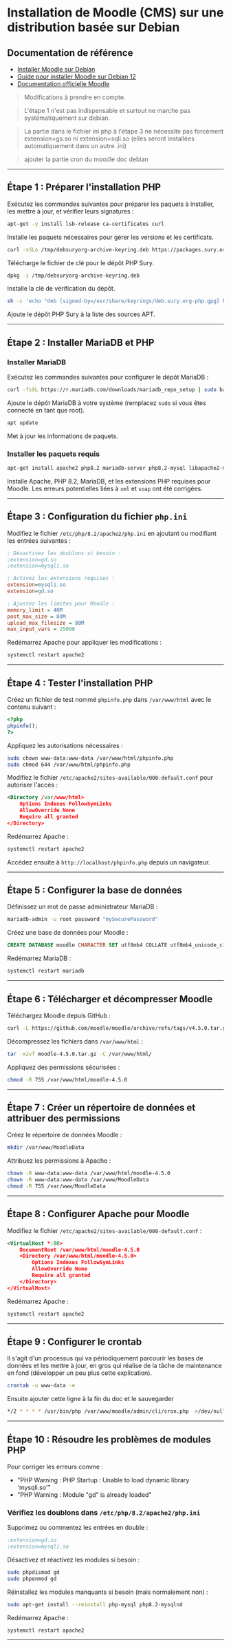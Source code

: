 
# Installation de Moodle (CMS) sur une distribution basée sur Debian

## Documentation de référence
- [Installer Moodle sur Debian](https://docs.moodle.org/405/en/Installing_Moodle_on_Debian_based_distributions)
- [Guide pour installer Moodle sur Debian 12](https://idroot.us/install-moodle-debian-12/)
- [Documentation officielle Moodle](https://docs.moodle.org/405/en/Installing_Moodle)


> Modifications à prendre en compte.

> L'étape 1 n'est pas indispensable et surtout ne marche pas systématiquement sur debian.

> La partie dans le fichier ini php à l'étape 3 ne nécessite pas forcément extension=gs.so ni extension=sqli.so (elles seront installées automatiquement dans un autre .ini)

> ajouter la partie cron du moodle doc debian



---

## Étape 1 : Préparer l'installation PHP
Exécutez les commandes suivantes pour préparer les paquets à installer, les mettre à jour, et vérifier leurs signatures :

```bash
apt-get -y install lsb-release ca-certificates curl
```
Installe les paquets nécessaires pour gérer les versions et les certificats.

```bash
curl -sSLo /tmp/debsuryorg-archive-keyring.deb https://packages.sury.org/debsuryorg-archive-keyring.deb
```
Télécharge le fichier de clé pour le dépôt PHP Sury.

```bash
dpkg -i /tmp/debsuryorg-archive-keyring.deb
```
Installe la clé de vérification du dépôt.

```bash
sh -c 'echo "deb [signed-by=/usr/share/keyrings/deb.sury.org-php.gpg] https://packages.sury.org/php/ $(lsb_release -sc) main" > /etc/apt/sources.list.d/php.list'
```
Ajoute le dépôt PHP Sury à la liste des sources APT.

---

## Étape 2 : Installer MariaDB et PHP

### Installer MariaDB
Exécutez les commandes suivantes pour configurer le dépôt MariaDB :
```bash
curl -fsSL https://r.mariadb.com/downloads/mariadb_repo_setup | sudo bash
```
Ajoute le dépôt MariaDB à votre système (remplacez `sudo` si vous êtes connecté en tant que root).

```bash
apt update
```
Met à jour les informations de paquets.

### Installer les paquets requis

```bash
apt-get install apache2 php8.2 mariadb-server php8.2-mysql libapache2-mod-php8.2 php8.2-gd php8.2-curl php8.2-xmlrpc php8.2-xml php8.2-soap php8.2-intl php8.2-zip php8.2-mbstring
```
Installe Apache, PHP 8.2, MariaDB, et les extensions PHP requises pour Moodle. Les erreurs potentielles liées à `xml` et `soap` ont été corrigées.

---

## Étape 3 : Configuration du fichier `php.ini`

Modifiez le fichier `/etc/php/8.2/apache2/php.ini` en ajoutant ou modifiant les entrées suivantes :

```ini
; Désactivez les doublons si besoin :
;extension=gd.so
;extension=mysqli.so

; Activez les extensions requises :
extension=mysqli.so
extension=gd.so

; Ajustez les limites pour Moodle :
memory_limit = 40M
post_max_size = 80M
upload_max_filesize = 80M
max_input_vars = 25000
```
Redémarrez Apache pour appliquer les modifications :
```bash
systemctl restart apache2
```

---

## Étape 4 : Tester l'installation PHP
Créez un fichier de test nommé `phpinfo.php` dans `/var/www/html` avec le contenu suivant :

```php
<?php
phpinfo();
?>
```
Appliquez les autorisations nécessaires :
```bash
sudo chown www-data:www-data /var/www/html/phpinfo.php
sudo chmod 644 /var/www/html/phpinfo.php
```
Modifiez le fichier `/etc/apache2/sites-available/000-default.conf` pour autoriser l'accès :

```xml
<Directory /var/www/html>
    Options Indexes FollowSymLinks
    AllowOverride None
    Require all granted
</Directory>
```
Redémarrez Apache :
```bash
systemctl restart apache2
```
Accédez ensuite à `http://localhost/phpinfo.php` depuis un navigateur.

---

## Étape 5 : Configurer la base de données

Définissez un mot de passe administrateur MariaDB :
```bash
mariadb-admin -u root password "mySecurePassword"
```
Créez une base de données pour Moodle :
```sql
CREATE DATABASE moodle CHARACTER SET utf8mb4 COLLATE utf8mb4_unicode_ci;
```
Redémarrez MariaDB :
```bash
systemctl restart mariadb
```

---

## Étape 6 : Télécharger et décompresser Moodle

Téléchargez Moodle depuis GitHub :
```bash
curl -L https://github.com/moodle/moodle/archive/refs/tags/v4.5.0.tar.gz -o moodle-4.5.0.tar.gz
```
Décompressez les fichiers dans `/var/www/html` :
```bash
tar -xzvf moodle-4.5.0.tar.gz -C /var/www/html/
```
Appliquez des permissions sécurisées :
```bash
chmod -R 755 /var/www/html/moodle-4.5.0
```

---

## Étape 7 : Créer un répertoire de données et attribuer des permissions

Créez le répertoire de données Moodle :
```bash
mkdir /var/www/MoodleData
```
Attribuez les permissions à Apache :
```bash
chown -R www-data:www-data /var/www/html/moodle-4.5.0
chown -R www-data:www-data /var/www/MoodleData
chmod -R 755 /var/www/MoodleData
```

---

## Étape 8 : Configurer Apache pour Moodle

Modifiez le fichier `/etc/apache2/sites-available/000-default.conf` :

```xml
<VirtualHost *:80>
    DocumentRoot /var/www/html/moodle-4.5.0
    <Directory /var/www/html/moodle-4.5.0>
        Options Indexes FollowSymLinks
        AllowOverride None
        Require all granted
    </Directory>
</VirtualHost>
```
Redémarrez Apache :
```bash
systemctl restart apache2
```

---

## Étape 9 : Configurer le crontab 

Il s'agit d'un processus qui va périodiquement parcourir les bases de données et les mettre à jour, en gros qui réalise de la tâche de maintenance en fond (développer un peu plus cette explication).


```bash
crontab -u www-data -e
```
Ensuite ajouter cette ligne à la fin du doc et le sauvegarder

```bash
*/2 * * * * /usr/bin/php /var/www/moodle/admin/cli/cron.php  >/dev/null
```


---

## Étape 10 : Résoudre les problèmes de modules PHP

Pour corriger les erreurs comme :
- "PHP Warning : PHP Startup : Unable to load dynamic library 'mysqli.so'"
- "PHP Warning : Module \"gd\" is already loaded"

### Vérifiez les doublons dans `/etc/php/8.2/apache2/php.ini`

Supprimez ou commentez les entrées en double :
```ini
;extension=gd.so
;extension=mysqli.so
```

Désactivez et réactivez les modules si besoin :
```bash
sudo phpdismod gd
sudo phpenmod gd
```
Réinstallez les modules manquants si besoin (mais normalement non) :
```bash
sudo apt-get install --reinstall php-mysql php8.2-mysqlnd
```
Redémarrez Apache :
```bash
systemctl restart apache2
```

---


